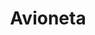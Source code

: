 ---
title: Avioneta
date: 
draft: false

# descripcion
description : Avioneta

materials: Plata 925

color: Plateado

dimensions: 2,4cm x 1,8cm

code: 02-14-0185

type: "Dijes"

categories: []

price: $7.580,00

price_eftvo: $6.440,00

# Images
# first image will be shown in the product page
images:
  # - image: "images/path_to_image"
  # La ubicacion de las imagenes es imagenes/Dijes/Dijes.Plata/02-14-0185-avioneta
  - image: "./images/dijes/plata/02-14-0185-avioneta.JPG"
---